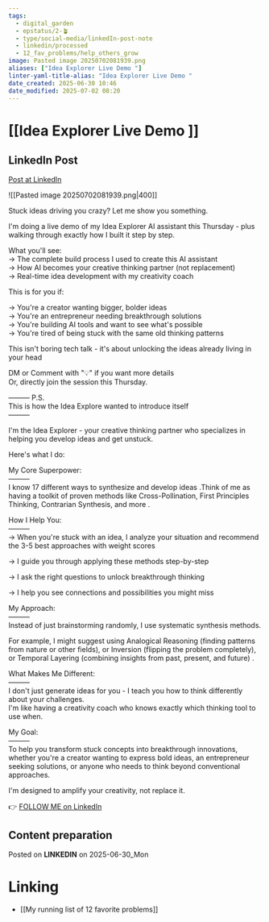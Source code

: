 ```yaml
---
tags:
  - digital_garden
  - epstatus/2-🪴
  - type/social-media/linkedIn-post-note
  - linkedin/processed
  - 12_fav_problems/help_others_grow
image: Pasted image 20250702081939.png
aliases: ["Idea Explorer Live Demo "]
linter-yaml-title-alias: "Idea Explorer Live Demo "
date_created: 2025-06-30 10:46
date_modified: 2025-07-02 08:20
---
```

# [[Idea Explorer Live Demo ]]

## LinkedIn Post

[Post at LinkedIn](https://www.linkedin.com/posts/sebastiankamilli_stuck-ideas-driving-you-crazy-let-me-show-activity-7345380065192402944-BNtm?utm_source=share&utm_medium=member_desktop&rcm=ACoAAA1M1pkBgWCYPhT45EpfLiHzViQqRWNCIv4)

![[Pasted image 20250702081939.png|400]]

Stuck ideas driving you crazy? Let me show you something.  
  
I'm doing a live demo of my Idea Explorer AI assistant this Thursday - plus walking through exactly how I built it step by step.  
  
What you'll see:  
→ The complete build process I used to create this AI assistant  
→ How AI becomes your creative thinking partner (not replacement)  
→ Real-time idea development with my creativity coach  

This is for you if:  
  
→ You're a creator wanting bigger, bolder ideas  
→ You're an entrepreneur needing breakthrough solutions  
→ You're building AI tools and want to see what's possible  
→ You're tired of being stuck with the same old thinking patterns  

This isn't boring tech talk - it's about unlocking the ideas already living in your head  
  
DM or Comment with "💡" if you want more details  
Or, directly join the session this Thursday.  

——— P.S.  
This is how the Idea Explore wanted to introduce itself  
———  
  
I'm the Idea Explorer - your creative thinking partner who specializes in helping you develop ideas and get unstuck.  
  
Here's what I do:  
  
My Core Superpower:  
———  
I know 17 different ways to synthesize and develop ideas .Think of me as having a toolkit of proven methods like Cross-Pollination, First Principles Thinking, Contrarian Synthesis, and more .  
  
How I Help You:  
———  
→ When you're stuck with an idea, I analyze your situation and recommend the 3-5 best approaches with weight scores  
  
→ I guide you through applying these methods step-by-step  
  
→ I ask the right questions to unlock breakthrough thinking  
  
→ I help you see connections and possibilities you might miss  
  
My Approach:  
———  
Instead of just brainstorming randomly, I use systematic synthesis methods.  
  
For example, I might suggest using Analogical Reasoning (finding patterns from nature or other fields), or Inversion (flipping the problem completely), or Temporal Layering (combining insights from past, present, and future) .  
  
What Makes Me Different:  
———  
I don't just generate ideas for you - I teach you how to think differently about your challenges.  
I'm like having a creativity coach who knows exactly which thinking tool to use when.  
  
My Goal:  
———  
To help you transform stuck concepts into breakthrough innovations, whether you're a creator wanting to express bold ideas, an entrepreneur seeking solutions, or anyone who needs to think beyond conventional approaches.  
  
I'm designed to amplify your creativity, not replace it.

👉 [FOLLOW ME on LinkedIn](https://www.linkedin.com/comm/mynetwork/discovery-see-all?usecase=PEOPLE_FOLLOWS&followMember=sebastiankamilli)

## Content preparation

Posted on **LINKEDIN** on 2025-06-30_Mon

# Linking

+ [[My running list of 12 favorite problems]]